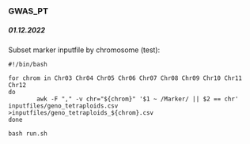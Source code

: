 ### GWAS_PT

##### 01.12.2022
Subset marker inputfile by chromosome (test):

```
#!/bin/bash

for chrom in Chr03 Chr04 Chr05 Chr06 Chr07 Chr08 Chr09 Chr10 Chr11 Chr12
do
        awk -F "," -v chr="${chrom}" '$1 ~ /Marker/ || $2 == chr' inputfiles/geno_tetraploids.csv >inputfiles/geno_tetraploids_${chrom}.csv
done
```

`bash run.sh`
